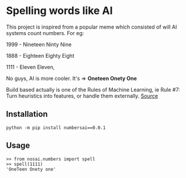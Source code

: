 # Spelling words like AI


This project is inspired from a popular meme which consisted of will AI systems count numbers. For eg:

1999 - Nineteen Ninty Nine

1888 - Eighteen Eighty Eight

1111 - Eleven Eleven,

No guys, AI is more cooler. It's  => **Oneteen Onety One**

Build based actually is one of the Rules of Machine Learning, ie Rule #7: Turn heuristics into features, or handle them externally. [Source](https://developers.google.com/machine-learning/guides/rules-of-ml)

## Installation

`python -m pip install numbersai==0.0.1`

## Usage

```
>> from nosai.numbers import spell
>> spell(1111)
'OneTeen Onety one'
```
